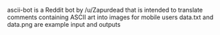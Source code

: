 ascii-bot is a Reddit bot by /u/Zapurdead that is intended to translate comments containing ASCII art into images for mobile users
data.txt and data.png are example input and outputs
